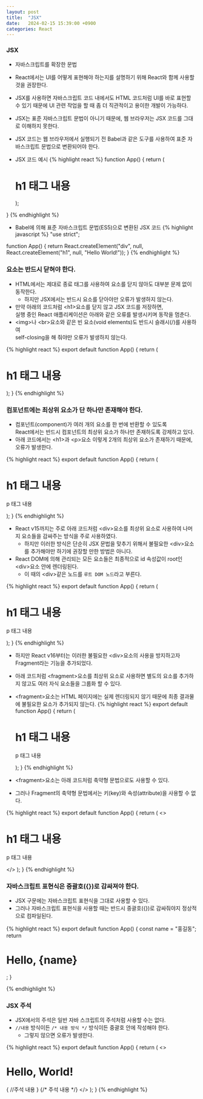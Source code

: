 ```yaml
---
layout: post
title:  "JSX"
date:   2024-02-15 15:39:00 +0900
categories: React
---
```


### JSX

- 자바스크립트를 확장한 문법
- React에서는 UI를 어떻게 표현해야 하는지를 설명하기 위해 React와 함께 사용할 것을 권장한다.
- JSX를 사용하면 자바스크립트 코드 내에서도 HTML 코드처럼 UI를 바로 표현할 수 있기 때문에 UI 관련 작업을 할 때 좀 더 직관적이고 용이한 개발이 가능하다.
- JSX는 표준 자바스크립트 문법이 아니기 때문에, 웹 브라우저는 JSX 코드를 그대로 이해하지 못한다.
- JSX 코드는 웹 브라우저에서 실행되기 전 Babel과 같은 도구를 사용하여 표준 자바스크립트 문법으로 변환되어야 한다.

- JSX 코드 예시
{% highlight react %}
function App() {
  return (
    <div>
      <h1>h1 태그 내용</h1>
    </div>
  );
}
{% endhighlight %}

- Babel에 의해 표준 자바스크립트 문법(ES5)으로 변환된 JSX 코드
{% highlight javascript %}
"use strict";

function App() {
  return React.createElement("div", null, React.createElement("h1", null, "Hello World!"));
}
{% endhighlight %}

### 요소는 반드시 닫혀야 한다.

- HTML에서는 제대로 종료 태그를 사용하여 요소를 닫지 않아도 대부분 문제 없이 동작한다.
    - 하지만 JSX에서는 반드시 요소를 닫아야만 오류가 발생하지 않는다.
- 만약 아래의 코드처럼 &lt;h1>요소를 닫지 않고 JSX 코드를 저장하면,  
실행 중인 React 애플리케이션은 아래와 같은 오류를 발생시키며 동작을 멈춘다.
- &lt;img>나 &lt;br>요소와 같은 빈 요소(void elements)도 반드시 슬래시(/)를 사용하여  
self-closing을 해 줘야만 오류가 발생하지 않는다.

{% highlight react %}
export default function App() {
  return (
    <div>
      <h1>h1 태그 내용</h1>
    </div>
  );
}
{% endhighlight %}

### 컴포넌트에는 최상위 요소가 단 하나만 존재해야 한다.

- 컴포넌트(component)가 여러 개의 요소를 한 번에 반환할 수 있도록  
React에서는 반드시 컴포넌트의 최상위 요소가 하나만 존재하도록 강제하고 있다.
- 아래 코드에서는 &lt;h1>과 &lt;p>요소 이렇게 2개의 최상위 요소가 존재하기 때문에, 오류가 발생한다.

{% highlight react %}
export default function App() {
  return (
      <h1>h1 태그 내용</h1>
      <p>p 태그 내용</p>
  );
}
{% endhighlight %}

- React v15까지는 주로 아래 코드처럼 &lt;div>요소를 최상위 요소로 사용하여 나머지 요소들을 감싸주는 방식을 주로 사용하였다.
    - 하지만 이러한 방식은 단순히 JSX 문법을 맞추기 위해서 불필요한 &lt;div>요소를 추가해야만 하기에 권장할 만한 방법은 아니다.
- React DOM에 의해 관리되는 모든 요소들은 최종적으로 id 속성값이 root인 &lt;div>요소 안에 렌더링된다.
    - 이 때의 &lt;div>같은 노드를 `루트 DOM 노드`라고 부른다.

{% highlight react %}
export default function App() {
  return (
    <div>
      <h1>h1 태그 내용</h1>
      <p>p 태그 내용</p>
    </div>
  );
}
{% endhighlight %}

- 하지만 React v16부터는 이러한 불필요한 &lt;div>요소의 사용을 방지하고자 Fragment라는 기능을 추가되었다.
- 아래 코드처럼 &lt;fragment>요소를 최상위 요소로 사용하면 별도의 요소를 추가하지 않고도 여러 자식 요소들을 그룹화 할 수 있다.
- &lt;fragment>요소는 HTML 페이지에는 실제 렌더링되지 않기 때문에 최종 결과물에 불필요한 요소가 추가되지 않는다.
{% highlight react %}
export default function App() {
  return (
    <fragment>
      <h1>h1 태그 내용</h1>
      <p>p 태그 내용</p>
    </fragment>
  );
}
{% endhighlight %}

- &lt;fragment>요소는 아래 코드처럼 축약형 문법으로도 사용할 수 있다.
- 그러나 Fragment의 축약형 문법에서는 키(key)와 속성(attribute)을 사용할 수 없다.

{% highlight react %}
export default function App() {
  return (
    <>
      <h1>h1 태그 내용</h1>
      <p>p 태그 내용</p>
    </>
  );
}
{% endhighlight %}

### 자바스크립트 표현식은 중괄호({})로 감싸져야 한다.

- JSX 구문에는 자바스크립트 표현식을 그대로 사용할 수 있다.
- 그러나 자바스크립트 표현식을 사용할 때는 반드시 중괄호({})로 감싸줘야지 정상적으로 컴파일된다.

{% highlight react %}
export default function App() {
  const name = "홍길동";
  return <h1>Hello, {name}</h1>;
}

{% endhighlight %}

### JSX 주석

- JSX에서의 주석은 일반 자바 스크립트의 주석처럼 사용할 수는 없다.
- `//내용` 방식이든 `/* 내용 방식 */` 방식이든 중괄호 안에 작성해야 한다.
    - 그렇지 않으면 오류가 발생한다.

{% highlight react %}
export default function App() {
  return (
    <>
      <h1>Hello, World!</h1>
      {
        //주석 내용
      }
      {/* 주석 내용 */}
    </>
  );
}
{% endhighlight %}